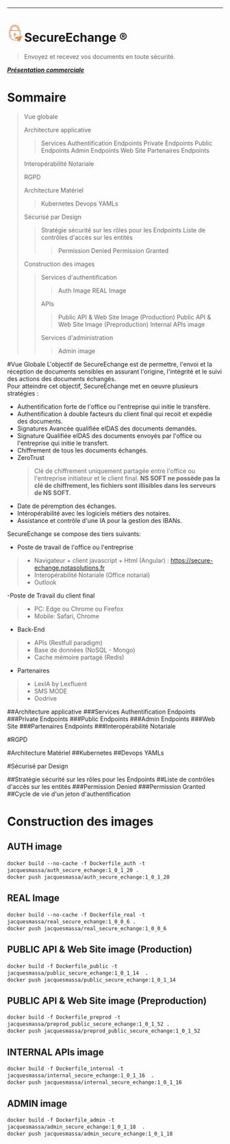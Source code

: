 ---
# <img src="/Documentation/images/SecureEchange-165.png" width="40" height="40">SecureEchange &reg; 

> Envoyez et recevez vos documents en toute sécurité.

***[Présentation commerciale](https://www.notasolutions.fr/secure-echange/)***


# Sommaire
>Vue globale
>
>Architecture applicative
>>Services Authentification Endpoints
>>Private Endpoints
>>Public Endpoints
>>Admin Endpoints
>>Web Site
>>Partenaires Endpoints
>
>Interopérabilité Notariale
>
>RGPD
>
>Architecture Matériel
>>Kubernetes
>>Devops YAMLs
>
>Sécurisé par Design
>>Stratégie sécurité sur les rôles pour les Endpoints
>>Liste de contrôles d'accès sur les entités
>>>Permission Denied
>>>Permission Granted
>
>Construction des images
>>Services d'authentification
>>>Auth Image
>>>REAL Image
>>
>>APIs
>>>Public API & Web Site Image (Production)
>>>Public API & Web Site Image (Preproduction)
>>>Internal APIs image
>>
>>Services d'administration
>>>Admin image
>

#Vue Globale
L'objectif de SecureEchange est de permettre, l'envoi et la réception de documents sensibles en assurant l'origine, l'intégrité et le suivi des actions des documents échangés.  
Pour atteindre cet objectif, SecureEchange met en oeuvre plusieurs stratégies :
- Authentification forte de l'office ou l'entreprise qui initie le transfère.
- Authentification à double facteurs du client final qui recoit et expédie des documents.
- Signatures Avancée qualifiée eIDAS des documents demandés.
- Signature Qualifiée eIDAS des documents envoyés par l'office ou l'entreprise qui initie le transfert.
- Chiffrement de tous les documents échangés. 
- ZeroTrust
  >Clé de chiffrement uniquement partagée entre l'office ou l'entreprise initiateur et le client final. **NS SOFT ne possède pas la clé de chiffrement, les fichiers sont illisibles dans les serveurs de NS SOFT.**
- Date de péremption des échanges.
- Intéropérabilité avec les logiciels métiers des notaires.
- Assistance et contrôle d'une IA pour la gestion des IBANs.

SecureEchange se compose des tiers suivants:
- Poste de travail de l'office ou l'entreprise
>- Navigateur + client javascript + Html (Angular) : https://secure-echange.notasolutions.fr
>- Interopérabilité Notariale (Office notarial)
>- Outlook

-Poste de Travail du client final
>- PC:  Edge ou Chrome ou Firefox
>- Mobile: Safari, Chrome

- Back-End
>- APIs (Restfull paradigm)
>- Base de données (NoSQL - Mongo)
>- Cache mémoire partagé (Redis)

- Partenaires
>- LexIA by Lexfluent
>- SMS MODE
>- Oodrive 

##Architecture applicative
###Services Authentification Endpoints
###Private Endpoints
###Public Endpoints
###Admin Endpoints
###Web Site
###Partenaires Endpoints
###Interopérabilité Notariale

#RGPD

#Architecture Matériel
##Kubernetes
##Devops YAMLs

#Sécurisé par Design

##Stratégie sécurité sur les rôles pour les Endpoints
##Liste de contrôles d'accès sur les entités
###Permission Denied
###Permission Granted
##Cycle de vie d'un jeton d'authentification

# Construction des images
## AUTH image
```
docker build --no-cache -f Dockerfile_auth -t jacquesmassa/auth_secure_echange:1_0_1_20 .   
docker push jacquesmassa/auth_secure_echange:1_0_1_20      
```
## REAL Image
```
docker build --no-cache -f Dockerfile_real -t jacquesmassa/real_secure_echange:1_0_0_6 .    
docker push jacquesmassa/real_secure_echange:1_0_0_6   
```

## PUBLIC API & Web Site image (Production)
```
docker build -f Dockerfile_public -t jacquesmassa/public_secure_echange:1_0_1_14  .
docker push jacquesmassa/public_secure_echange:1_0_1_14
```

## PUBLIC API & Web Site image (Preproduction)
```
docker build -f Dockerfile_preprod -t jacquesmassa/preprod_public_secure_echange:1_0_1_52 .
docker push jacquesmassa/preprod_public_secure_echange:1_0_1_52
```

## INTERNAL APIs image
```
docker build -f Dockerfile_internal -t jacquesmassa/internal_secure_echange:1_0_1_16  .
docker push jacquesmassa/internal_secure_echange:1_0_1_16
```


## ADMIN image 
```
docker build -f Dockerfile_admin -t jacquesmassa/admin_secure_echange:1_0_1_18  .
docker push jacquesmassa/admin_secure_echange:1_0_1_18
```


